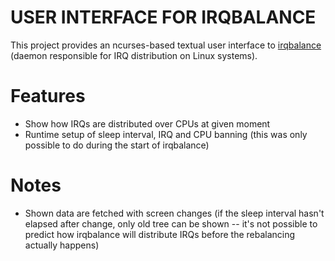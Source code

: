 USER INTERFACE FOR IRQBALANCE
=============================

This project provides an ncurses-based textual user interface to
[irqbalance](https://github.com/Irqbalance/irqbalance) (daemon responsible for
IRQ distribution on Linux systems).


Features
========

* Show how IRQs are distributed over CPUs at given moment
* Runtime setup of sleep interval, IRQ and CPU banning (this was only possible
to do during the start of irqbalance)


Notes
=====

* Shown data are fetched with screen changes (if the sleep interval hasn't
elapsed after change, only old tree can be shown -- it's not possible to predict
how irqbalance will distribute IRQs before the rebalancing actually happens)
